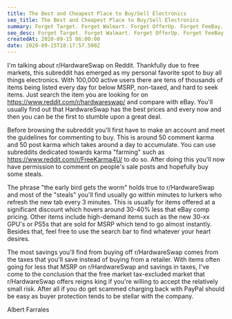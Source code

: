 ```yaml
---
title: The Best and Cheapest Place to Buy/Sell Electronics
seo_title: The Best and Cheapest Place to Buy/Sell Electronics
summary: Forget Target. Forget Walmart. Forget OfferUp. Forget FeeBay.
seo_desc: Forget Target. Forget Walmart. Forget OfferUp. Forget FeeBay.
createdAt: 2020-09-15 06:00:00
date: 2020-09-15T18:17:57.500Z
---
```


I'm talking about r/HardwareSwap on Reddit. Thankfully due to free markets, this subreddit has emerged as my personal favorite spot to buy all things electronics. With 100,000 active users there are tens of thousands of items being listed every day for below MSRP, non-taxed, and hard to seek items. Just search the item you are looking for on https://www.reddit.com/r/hardwareswap/ and compare with eBay. You'll usually find out that HardwareSwap has the best prices and every now and then you can be the first to stumble upon a great deal.

Before browsing the subreddit you'll first have to make an account and meet the guidelines for commenting to buy. This is around 50 comment karma and 50 post karma which takes around a day to accumulate. You can use subreddits dedicated towards karma "farming" such as https://www.reddit.com/r/FreeKarma4U/ to do so. After doing this you'll now have permission to comment on people's sale posts and hopefully buy some steals.

The phrase "the early bird gets the worm" holds true to r/HardwareSwap and most of the "steals" you'll find usually go within minutes to lurkers who refresh the new tab every 3 minutes. This is usually for items offered at a significant discount which hovers around 30-40% less that eBay comp pricing. Other items include high-demand items such as the new 30-xx GPU's or PS5s that are sold for MSRP which tend to go almost instantly. Besides that, feel free to use the search bar to find whatever your heart desires.

The most savings you'll find from buying off r/HardwareSwap comes from the taxes that you'll save instead of buying from a retailer. With items often going for less that MSRP on r/HardwareSwap and savings in taxes, I've come to the conclusion that the free market tax-excluded market that r/HardwareSwap offers reigns king if you're willing to accept the relatively small risk. After all if you do get scammed charging back with PayPal should be easy as buyer protection tends to be stellar with the company.

Albert Farrales
